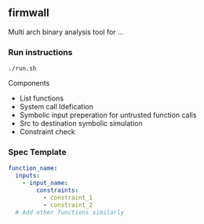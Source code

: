 firmwall
---

Multi arch binary analysis tool for ...


### Run instructions

```shell
./run.sh
```

Components

- List functions
- System call Idefication
- Symbolic input preperation for untrusted function calls
- Src to destination symbolic simulation
- Constraint check


### Spec Template

```yml
function_name:
  inputs:
    - input_name:
        constraints:
          - constraint_1
          - constraint_2
  # Add other functions similarly
```